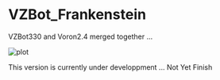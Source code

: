 # VZBot_Frankenstein

 VZBot330 and Voron2.4 merged together ...

 ![plot](./VZBot_Frakenstein_Assembly_PreAlpha_2023-Sep-30_07-08-01PM-000_CustomizedView30799291930_png_alpha.png)

 This version is currently under developpment ... Not Yet Finish
